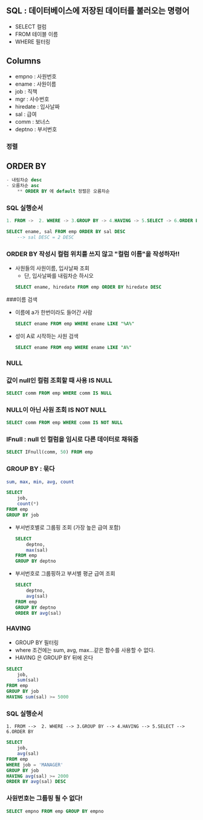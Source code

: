 ## SQL : 데이터베이스에 저장된 데이터를 불러오는 명령어

- SELECT 컬럼
- FROM 테이블 이름
- WHERE 필터링

## Columns  
- empno : 사원번호
- ename : 사원이름
- job : 직책
- mgr : 사수번호
- hiredate : 입사날짜
- sal : 급여
- comm : 보너스
- deptno : 부서번호

### 정렬 
## ORDER BY
```sql
- 내림차순 desc
- 오름차순 asc
    ** ORDER BY 에 default 정렬은 오름차순
```
### SQL 실행순서 ###
```sql
1. FROM ->  2. WHERE -> 3.GROUP BY -> 4.HAVING -> 5.SELECT -> 6.ORDER BY
```
```sql
SELECT ename, sal FROM emp ORDER BY sal DESC
    --> sal DESC = 2 DESC
```
### ORDER BY 작성시 컬럼 위치를 쓰지 않고 "컬럼 이름"을 작성하자!!
- 사원들의 사원이름, 입사날짜 조회 
    - 단, 입사날짜를 내림차순 하시오
    ```sql
    SELECT ename, hiredate FROM emp ORDER BY hiredate DESC
    ``` 
###이름 검색
- 이름에 a가 한번이라도 들어간 사람
    ```sql
    SELECT ename FROM emp WHERE ename LIKE "%A%"
    ```
- 성이 A로 시작하는 사원 검색
    ```sql  
    SELECT ename FROM emp WHERE ename LIKE "A%"
    ```

### NULL
### 값이 null인 컬럼 조회할 때 사용 IS NULL
```sql
SELECT comm FROM emp WHERE comm IS NULL
```
### NULL이 아닌 사원 조회 IS NOT NULL
```sql
SELECT comm FROM emp WHERE comm IS NOT NULL 
```
### IFnull : null 인 컬럼을 임시로 다른 데이터로 채워줌
```sql
SELECT IFnull(comm, 50) FROM emp
```

### GROUP BY  : 묶다
```sql
sum, max, min, avg, count
```
```sql
SELECT 
    job, 
    count(*) 
FROM emp 
GROUP BY job
```
- 부서번호별로 그룹핑 조회 (가장 높은 급여 포함)
    ```sql
    SELECT 
        deptno, 
        max(sal)  
    FROM emp 
    GROUP BY deptno 
    ```
- 부서번호로 그룹핑하고 부서별 평균 급여 조회
    ```sql
    SELECT 
        deptno, 
        avg(sal) 
    FROM emp
    GROUP BY deptno 
    ORDER BY avg(sal)
    ```

### HAVING
- GROUP BY 필터링 
- where 조건에는 sum, avg, max...같은 함수를 사용할 수 없다.
- HAVING 은 GROUP BY 뒤에 온다
```sql
SELECT
    job, 
    sum(sal) 
FROM emp
GROUP BY job 
HAVING sum(sal) >= 5000
```

### SQL 실행순서 ###
    1. FROM -->  2. WHERE --> 3.GROUP BY --> 4.HAVING --> 5.SELECT --> 6.ORDER BY
```sql
SELECT
    job, 
    avg(sal) 
FROM emp 
WHERE job = 'MANAGER' 
GROUP BY job 
HAVING avg(sal) >= 2000 
ORDER BY avg(sal) DESC 
```

### 사원번호는 그룹핑 될 수 없다!
```sql
SELECT empno FROM emp GROUP BY empno
```




